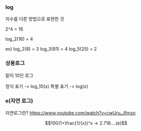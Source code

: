   ### log

지수를 다른 방법으로 표현한 것

2^4 = 16

log_2(16) = 4

ex)
log_2(8) = 3
log_3(81) = 4
log_5(25) = 2


### 상용로그
밑이 10인 로그

정식 표기 -> log_10(x)
특별 표기 -> log(x)
### e(자연 로그)
자연로그란?
https://www.youtube.com/watch?v=cwUru_Jfmzo

$$100(1+\frac{1}{x})^x → 2.718....(e)$$